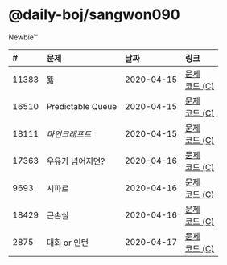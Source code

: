 # @daily-boj/sangwon090
Newbie™

| #     | 문제              |날짜        | 링크                                                                                                    |
|:------|:------------------|:-----------|:--------------------------------------------------------------------------------------------------------|
| 11383 | 뚊                | 2020-04-15 | [문제](http://noj.am/11383)<br>[코드 (C)](https://github.com/daily-boj/sangwon090/blob/master/P11383.c) |
| 16510 | Predictable Queue | 2020-04-15 | [문제](http://noj.am/16510)<br>[코드 (C)](https://github.com/daily-boj/sangwon090/blob/master/P16510.c) |
| 18111 | *마인크래프트*    | 2020-04-15 | [문제](http://noj.am/18111)<br>[코드 (C)](https://github.com/daily-boj/sangwon090/blob/master/P18111.c) |
| 17363 | 우유가 넘어지면?  | 2020-04-16 | [문제](http://noj.am/17363)<br>[코드 (C)](https://github.com/daily-boj/sangwon090/blob/master/P17363.c) |
| 9693  | 시파르            | 2020-04-16 | [문제](http://noj.am/9693) <br>[코드 (C)](https://github.com/daily-boj/sangwon090/blob/master/P9693.c)  |
| 18429 | 근손실            | 2020-04-16 | [문제](http://noj.am/18429)<br>[코드 (C)](https://github.com/daily-boj/sangwon090/blob/master/P18429.c) |
| 2875  | 대회 or 인턴      | 2020-04-17 | [문제](http://noj.am/2875) <br>[코드 (C)](https://github.com/daily-boj/sangwon090/blob/master/P2875.py) |